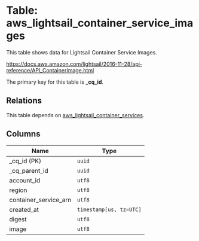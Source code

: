 # Table: aws_lightsail_container_service_images

This table shows data for Lightsail Container Service Images.

https://docs.aws.amazon.com/lightsail/2016-11-28/api-reference/API_ContainerImage.html

The primary key for this table is **_cq_id**.

## Relations

This table depends on [aws_lightsail_container_services](aws_lightsail_container_services.md).

## Columns

| Name          | Type          |
| ------------- | ------------- |
|_cq_id (PK)|`uuid`|
|_cq_parent_id|`uuid`|
|account_id|`utf8`|
|region|`utf8`|
|container_service_arn|`utf8`|
|created_at|`timestamp[us, tz=UTC]`|
|digest|`utf8`|
|image|`utf8`|